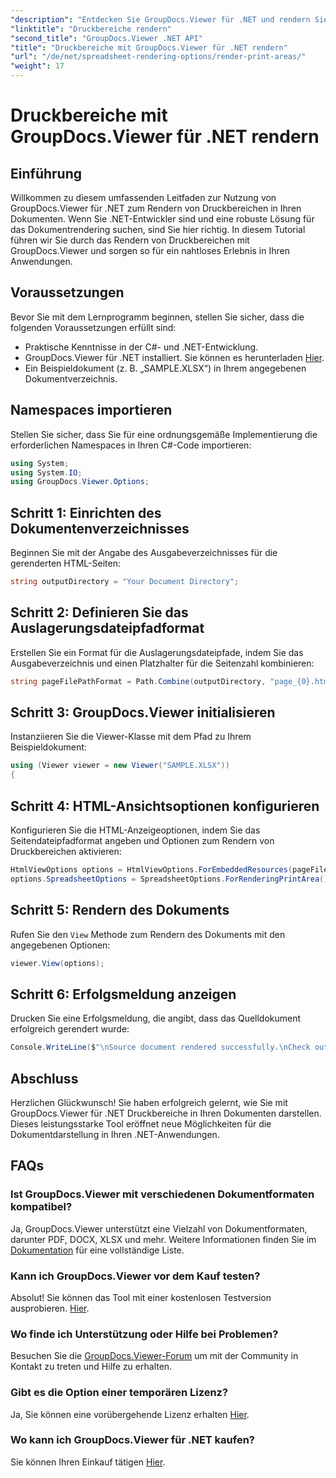 ```yaml
---
"description": "Entdecken Sie GroupDocs.Viewer für .NET und rendern Sie mühelos Druckbereiche in verschiedenen Dokumentformaten. Testen Sie jetzt die kostenlose Testversion!"
"linktitle": "Druckbereiche rendern"
"second_title": "GroupDocs.Viewer .NET API"
"title": "Druckbereiche mit GroupDocs.Viewer für .NET rendern"
"url": "/de/net/spreadsheet-rendering-options/render-print-areas/"
"weight": 17
---
```


# Druckbereiche mit GroupDocs.Viewer für .NET rendern

## Einführung
Willkommen zu diesem umfassenden Leitfaden zur Nutzung von GroupDocs.Viewer für .NET zum Rendern von Druckbereichen in Ihren Dokumenten. Wenn Sie .NET-Entwickler sind und eine robuste Lösung für das Dokumentrendering suchen, sind Sie hier richtig. In diesem Tutorial führen wir Sie durch das Rendern von Druckbereichen mit GroupDocs.Viewer und sorgen so für ein nahtloses Erlebnis in Ihren Anwendungen.
## Voraussetzungen
Bevor Sie mit dem Lernprogramm beginnen, stellen Sie sicher, dass die folgenden Voraussetzungen erfüllt sind:
- Praktische Kenntnisse in der C#- und .NET-Entwicklung.
- GroupDocs.Viewer für .NET installiert. Sie können es herunterladen [Hier](https://releases.groupdocs.com/viewer/net/).
- Ein Beispieldokument (z. B. „SAMPLE.XLSX“) in Ihrem angegebenen Dokumentverzeichnis.
## Namespaces importieren
Stellen Sie sicher, dass Sie für eine ordnungsgemäße Implementierung die erforderlichen Namespaces in Ihren C#-Code importieren:
```csharp
using System;
using System.IO;
using GroupDocs.Viewer.Options;
```
## Schritt 1: Einrichten des Dokumentenverzeichnisses
Beginnen Sie mit der Angabe des Ausgabeverzeichnisses für die gerenderten HTML-Seiten:
```csharp
string outputDirectory = "Your Document Directory";
```
## Schritt 2: Definieren Sie das Auslagerungsdateipfadformat
Erstellen Sie ein Format für die Auslagerungsdateipfade, indem Sie das Ausgabeverzeichnis und einen Platzhalter für die Seitenzahl kombinieren:
```csharp
string pageFilePathFormat = Path.Combine(outputDirectory, "page_{0}.html");
```
## Schritt 3: GroupDocs.Viewer initialisieren
Instanziieren Sie die Viewer-Klasse mit dem Pfad zu Ihrem Beispieldokument:
```csharp
using (Viewer viewer = new Viewer("SAMPLE.XLSX"))
{
```
## Schritt 4: HTML-Ansichtsoptionen konfigurieren
Konfigurieren Sie die HTML-Anzeigeoptionen, indem Sie das Seitendateipfadformat angeben und Optionen zum Rendern von Druckbereichen aktivieren:
```csharp
HtmlViewOptions options = HtmlViewOptions.ForEmbeddedResources(pageFilePathFormat);
options.SpreadsheetOptions = SpreadsheetOptions.ForRenderingPrintArea();
```
## Schritt 5: Rendern des Dokuments
Rufen Sie den `View` Methode zum Rendern des Dokuments mit den angegebenen Optionen:
```csharp
viewer.View(options);
```
## Schritt 6: Erfolgsmeldung anzeigen
Drucken Sie eine Erfolgsmeldung, die angibt, dass das Quelldokument erfolgreich gerendert wurde:
```csharp
Console.WriteLine($"\nSource document rendered successfully.\nCheck output in {outputDirectory}.");
```
## Abschluss
Herzlichen Glückwunsch! Sie haben erfolgreich gelernt, wie Sie mit GroupDocs.Viewer für .NET Druckbereiche in Ihren Dokumenten darstellen. Dieses leistungsstarke Tool eröffnet neue Möglichkeiten für die Dokumentdarstellung in Ihren .NET-Anwendungen.
## FAQs
### Ist GroupDocs.Viewer mit verschiedenen Dokumentformaten kompatibel?
Ja, GroupDocs.Viewer unterstützt eine Vielzahl von Dokumentformaten, darunter PDF, DOCX, XLSX und mehr. Weitere Informationen finden Sie im [Dokumentation](https://tutorials.groupdocs.com/viewer/net/) für eine vollständige Liste.
### Kann ich GroupDocs.Viewer vor dem Kauf testen?
Absolut! Sie können das Tool mit einer kostenlosen Testversion ausprobieren. [Hier](https://releases.groupdocs.com/).
### Wo finde ich Unterstützung oder Hilfe bei Problemen?
Besuchen Sie die [GroupDocs.Viewer-Forum](https://forum.groupdocs.com/c/viewer/9) um mit der Community in Kontakt zu treten und Hilfe zu erhalten.
### Gibt es die Option einer temporären Lizenz?
Ja, Sie können eine vorübergehende Lizenz erhalten [Hier](https://purchase.groupdocs.com/temporary-license/).
### Wo kann ich GroupDocs.Viewer für .NET kaufen?
Sie können Ihren Einkauf tätigen [Hier](https://purchase.groupdocs.com/buy).